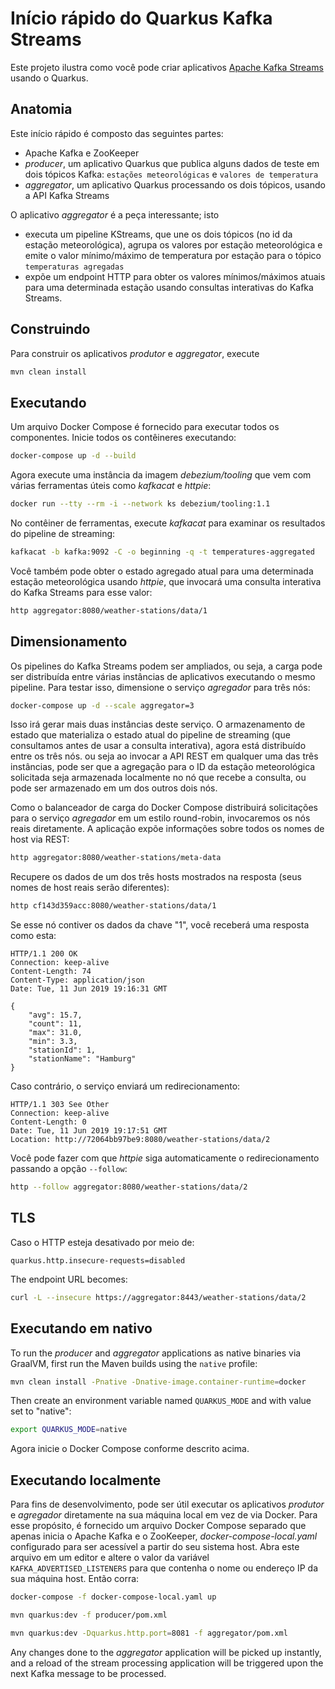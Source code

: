 Início rápido do Quarkus Kafka Streams
========================

Este projeto ilustra como você pode criar aplicativos [Apache Kafka Streams](https://kafka.apache.org/documentation/streams) usando o Quarkus.

## Anatomia

Este início rápido é composto das seguintes partes:

* Apache Kafka e ZooKeeper
* _producer_, um aplicativo Quarkus que publica alguns dados de teste em dois tópicos Kafka: `estações meteorológicas` e `valores de temperatura`
* _aggregator_, um aplicativo Quarkus processando os dois tópicos, usando a API Kafka Streams

O aplicativo _aggregator_ é a peça interessante; isto

* executa um pipeline KStreams, que une os dois tópicos (no id da estação meteorológica),
agrupa os valores por estação meteorológica e emite o valor mínimo/máximo de temperatura por estação para o tópico `temperaturas agregadas`
* expõe um endpoint HTTP para obter os valores mínimos/máximos atuais
para uma determinada estação usando consultas interativas do Kafka Streams.

## Construindo

Para construir os aplicativos _produtor_ e _aggregator_, execute

```bash
mvn clean install
```

## Executando

Um arquivo Docker Compose é fornecido para executar todos os componentes.
Inicie todos os contêineres executando:

```bash
docker-compose up -d --build
```

Agora execute uma instância da imagem _debezium/tooling_ que vem com várias ferramentas úteis como _kafkacat_ e _httpie_:

```bash
docker run --tty --rm -i --network ks debezium/tooling:1.1
```

No contêiner de ferramentas, execute _kafkacat_ para examinar os resultados do pipeline de streaming:

```bash
kafkacat -b kafka:9092 -C -o beginning -q -t temperatures-aggregated
```

Você também pode obter o estado agregado atual para uma determinada estação meteorológica usando _httpie_,
que invocará uma consulta interativa do Kafka Streams para esse valor:

```bash
http aggregator:8080/weather-stations/data/1
```

## Dimensionamento

Os pipelines do Kafka Streams podem ser ampliados, ou seja, a carga pode ser distribuída entre várias instâncias de aplicativos executando o mesmo pipeline.
Para testar isso, dimensione o serviço _agregador_ para três nós:

```bash
docker-compose up -d --scale aggregator=3
```

Isso irá gerar mais duas instâncias deste serviço.
O armazenamento de estado que materializa o estado atual do pipeline de streaming
(que consultamos antes de usar a consulta interativa),
agora está distribuído entre os três nós.
ou seja ao invocar a API REST em qualquer uma das três instâncias, pode ser
que a agregação para o ID da estação meteorológica solicitada seja armazenada localmente no nó que recebe a consulta,
ou pode ser armazenado em um dos outros dois nós.

Como o balanceador de carga do Docker Compose distribuirá solicitações para o serviço _agregador_ em um estilo round-robin,
invocaremos os nós reais diretamente.
A aplicação expõe informações sobre todos os nomes de host via REST:

```bash
http aggregator:8080/weather-stations/meta-data
```

Recupere os dados de um dos três hosts mostrados na resposta
(seus nomes de host reais serão diferentes):

```bash
http cf143d359acc:8080/weather-stations/data/1
```

Se esse nó contiver os dados da chave "1", você receberá uma resposta como esta:

```
HTTP/1.1 200 OK
Connection: keep-alive
Content-Length: 74
Content-Type: application/json
Date: Tue, 11 Jun 2019 19:16:31 GMT

{
    "avg": 15.7,
    "count": 11,
    "max": 31.0,
    "min": 3.3,
    "stationId": 1,
    "stationName": "Hamburg"
}
```

Caso contrário, o serviço enviará um redirecionamento:

```
HTTP/1.1 303 See Other
Connection: keep-alive
Content-Length: 0
Date: Tue, 11 Jun 2019 19:17:51 GMT
Location: http://72064bb97be9:8080/weather-stations/data/2
```

Você pode fazer com que _httpie_ siga automaticamente o redirecionamento passando a opção `--follow`:
```bash
http --follow aggregator:8080/weather-stations/data/2
```

## TLS 

Caso o HTTP esteja desativado por meio de:

```properties
quarkus.http.insecure-requests=disabled
```

The endpoint URL becomes:

```bash
curl -L --insecure https://aggregator:8443/weather-stations/data/2
```

## Executando em nativo

To run the _producer_ and _aggregator_ applications as native binaries via GraalVM,
first run the Maven builds using the `native` profile:

```bash
mvn clean install -Pnative -Dnative-image.container-runtime=docker
```

Then create an environment variable named `QUARKUS_MODE` and with value set to "native":

```bash
export QUARKUS_MODE=native
```

Agora inicie o Docker Compose conforme descrito acima.

## Executando localmente

Para fins de desenvolvimento, pode ser útil executar os aplicativos _produtor_ e _agregador_
diretamente na sua máquina local em vez de via Docker.
Para esse propósito, é fornecido um arquivo Docker Compose separado que apenas inicia o Apache Kafka e o ZooKeeper, _docker-compose-local.yaml_
configurado para ser acessível a partir do seu sistema host.
Abra este arquivo em um editor e altere o valor da variável `KAFKA_ADVERTISED_LISTENERS` para que contenha o nome ou endereço IP da sua máquina host.
Então corra:

```bash
docker-compose -f docker-compose-local.yaml up

mvn quarkus:dev -f producer/pom.xml

mvn quarkus:dev -Dquarkus.http.port=8081 -f aggregator/pom.xml
```

Any changes done to the _aggregator_ application will be picked up instantly,
and a reload of the stream processing application will be triggered upon the next Kafka message to be processed.
